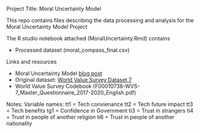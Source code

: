 Project Title: Moral Uncertainty Model 

This repo contains files describing the data processing and analysis for the Moral Uncertainty Model Project

The R studio notebook attached (MoralUncertainty.Rmd) contains
- Processed dataset (moral_compass_final.csv)

Links and resources
- Moral Uncertainty Model [blog post](URL)
- Original dataset: [World Value Survey Dataset 7](https://www.worldvaluessurvey.org/WVSDocumentationWV7.jsp)
- World Value Survey Codebook (F00010738-WVS-7_Master_Questionnaire_2017-2020_English.pdf)


Notes: 
Variable names:
tt1 = Tech convienance 
tt2 = Tech future impact
tt3 = Tech benefits
tg1 = Confidence in Government
ti3 = Trust in strangers
ti4 = Trust in people of another religion
ti6 = Trust in people of another nationality


